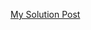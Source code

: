 [My Solution Post](https://leetcode.com/problems/add-two-numbers/solutions/4530650/c-simple-solution-linked-list)

